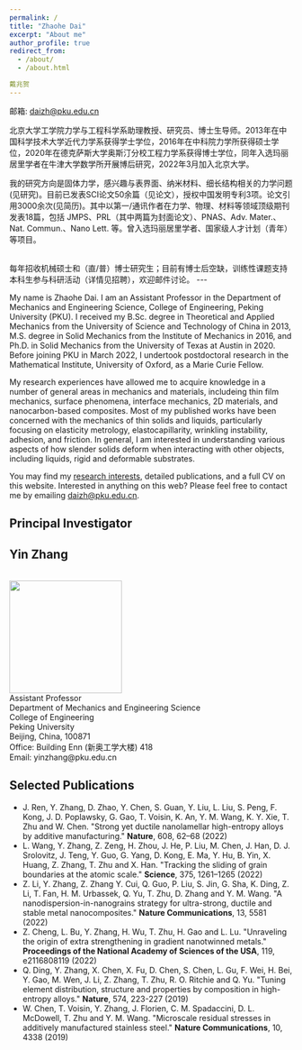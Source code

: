 ```yaml
---
permalink: /
title: "Zhaohe Dai"
excerpt: "About me"
author_profile: true
redirect_from: 
  - /about/
  - /about.html

戴兆贺
---
```


邮箱: daizh@pku.edu.cn

北京大学工学院力学与工程科学系助理教授、研究员、博士生导师。2013年在中国科学技术大学近代力学系获得学士学位，2016年在中科院力学所获得硕士学位，2020年在德克萨斯大学奥斯汀分校工程力学系获得博士学位，同年入选玛丽居里学者在牛津大学数学所开展博后研究，2022年3月加入北京大学。

我的研究方向是固体力学，感兴趣与表界面、纳米材料、细长结构相关的力学问题(见研究)。目前已发表SCI论文50余篇（见论文），授权中国发明专利3项。论文引用3000余次(见简历)。其中以第一/通讯作者在力学、物理、材料等领域顶级期刊发表18篇，包括 JMPS、PRL（其中两篇为封面论文）、PNAS、Adv. Mater.、Nat. Commun.、Nano Lett. 等。曾入选玛丽居里学者、国家级人才计划（青年）等项目。

<br>
每年招收机械硕士和（直/普）博士研究生；目前有博士后空缺，训练性课题支持本科生参与科研活动（详情见招聘），欢迎邮件讨论。
---
<br>

My name is Zhaohe Dai. I am an Assistant Professor in the Department of Mechanics and Engineering Science, College of Engineering, Peking University (PKU). I received my B.Sc. degree in Theoretical and Applied Mechanics from the University of Science and Technology of China in 2013, M.S. degree in Solid Mechanics from the Institute of Mechanics in 2016, and Ph.D. in Solid Mechanics from the University of Texas at Austin in 2020. Before joining PKU in March 2022, I undertook postdoctoral research in the Mathematical Institute, University of Oxford, as a Marie Curie Fellow. 

My research experiences have allowed me to acquire knowledge in a number of general areas in mechanics and materials, includeing thin film mechanics, surface phenomena, interface mechanics, 2D materials, and nanocarbon-based composites. Most of my published works have been concerned with the mechanics of thin solids and liquids, particularly focusing on elasticity metrology, elastocapillarity, wrinkling instability, adhesion, and friction. In general, I am interested in understanding various aspects of how slender solids deform when interacting with other objects, including liquids, rigid and deformable substrates. 

You may find my <a href="https://scholar.google.com/citations?user=23XDhOwAAAAJ&hl=en">research interests</a>, detailed publications, and a full CV on this website. Interested in anything on this web? Please feel free to contact me by emailing daizh@pku.edu.cn.

Principal Investigator
------
## Yin Zhang
<br/>
<img src='/images/4.jpg' width="200">
<br/>
Assistant Professor<br/>
Department of Mechanics and Engineering Science<br/>
College of Engineering<br/>
Peking University<br/>
Beijing, China, 100871<br/>
Office: Building Enn (新奥工学大楼) 418<br/>
Email: yinzhang@pku.edu.cn<br/>

Selected Publications
------
* J. Ren, Y. Zhang, D. Zhao, Y. Chen, S. Guan, Y. Liu, L. Liu, S. Peng, F. Kong, J. D. Poplawsky, G. Gao, T. Voisin, K. An, Y. M. Wang, K. Y. Xie, T. Zhu and W. Chen. "Strong yet ductile nanolamellar high-entropy alloys by additive manufacturing." <b>Nature</b>, 608, 62–68 (2022)
* L. Wang, Y. Zhang, Z. Zeng, H. Zhou, J. He, P. Liu, M. Chen, J. Han, D. J. Srolovitz, J. Teng, Y. Guo, G. Yang, D. Kong, E. Ma, Y. Hu, B. Yin, X. Huang, Z. Zhang, T. Zhu and X. Han. "Tracking the sliding of grain boundaries at the atomic scale." <b>Science</b>, 375, 1261–1265 (2022)
* Z. Li, Y. Zhang, Z. Zhang Y. Cui, Q. Guo, P. Liu, S. Jin, G. Sha, K. Ding, Z. Li, T. Fan, H. M. Urbassek, Q. Yu, T. Zhu, D. Zhang and Y. M. Wang. "A nanodispersion-in-nanograins strategy for ultra-strong, ductile and stable metal nanocomposites." <b>Nature Communications</b>, 13, 5581 (2022)
* Z. Cheng, L. Bu, Y. Zhang, H. Wu, T. Zhu, H. Gao and L. Lu. "Unraveling the origin of extra strengthening in gradient nanotwinned metals." <b>Proceedings of the National Academy of Sciences of the USA</b>, 119, e2116808119 (2022)
* Q. Ding, Y. Zhang, X. Chen, X. Fu, D. Chen, S. Chen, L. Gu, F. Wei, H. Bei, Y. Gao, M. Wen, J. Li, Z. Zhang, T. Zhu, R. O. Ritchie and Q. Yu. "Tuning element distribution, structure and properties by composition in high-entropy alloys." <b>Nature</b>, 574, 223-227 (2019)
* W. Chen, T. Voisin, Y. Zhang, J. Florien, C. M. Spadaccini, D. L. McDowell, T. Zhu and Y. M. Wang. "Microscale residual stresses in additively manufactured stainless steel." <b>Nature Communications</b>, 10, 4338 (2019)